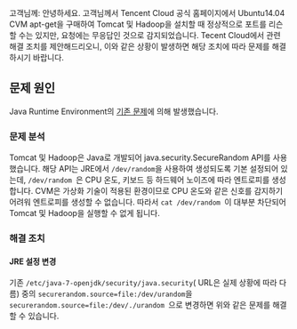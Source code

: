 
고객님께:
안녕하세요. 고객님께서 Tencent Cloud 공식 홈페이지에서 Ubuntu14.04 CVM apt-get을 구매하여 Tomcat 및 Hadoop을 설치할 때 정상적으로 포트를 리슨할 수는 있지만, 요청에는 무응답인 것으로 감지되었습니다. Tecent Cloud에서 관련 해결 조치를 제안해드리오니, 이와 같은 상황이 발생하면 해당 조치에 따라 문제를 해결하시기 바랍니다.

## 문제 원인
Java Runtime Environment의 [기존 문제](http://bugs.java.com/bugdatabase/view_bug.do?bug_id=6202721)에 의해 발생했습니다.

### 문제 분석
Tomcat 및 Hadoop은 Java로 개발되어 java.security.SecureRandom API를 사용했습니다.
해당 API는 JRE에서 `/dev/random`을 사용하여 생성되도록 기본 설정되어 있는데, `/dev/random `은 CPU 온도, 키보드 등 하드웨어 노이즈에 따라 엔트로피를 생성합니다. CVM은 가상화 기술이 적용된 환경이므로 CPU 온도와 같은 신호를 감지하기 어려워 엔트로피를 생성할 수 없습니다. 따라서 `cat /dev/random `이 대부분 차단되어 Tomcat 및 Hadoop을 실행할 수 없게 됩니다.

### 해결 조치
#### JRE 설정 변경
기존 `/etc/java-7-openjdk/security/java.security`( URL은 실제 상황에 따라 다름) 중의 ` securerandom.source=file:/dev/urandom `을 `securerandom.source=file:/dev/./urandom `으로 변경하면 위와 같은 문제를 해결할 수 있습니다.




